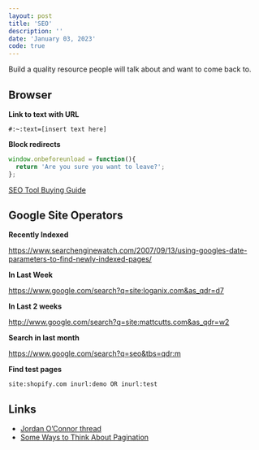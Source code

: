```yaml
---
layout: post
title: 'SEO'
description: ''
date: 'January 03, 2023'
code: true
---
```


Build a quality resource people will talk about and want to come back to.

## Browser

**Link to text with URL**

`#:~:text=[insert text here]`

**Block redirects**

```js
window.onbeforeunload = function(){
  return 'Are you sure you want to leave?';
};
```

[SEO Tool Buying Guide](/seo-tool-buying-guide/)

## Google Site Operators

**Recently Indexed**

https://www.searchenginewatch.com/2007/09/13/using-googles-date-parameters-to-find-newly-indexed-pages/

**In Last Week**

https://www.google.com/search?q=site:loganix.com&as_qdr=d7

**In Last 2 weeks**

http://www.google.com/search?q=site:mattcutts.com&as_qdr=w2

**Search in last month**

https://www.google.com/search?q=seo&tbs=qdr:m

**Find test pages**

`site:shopify.com inurl:demo OR inurl:test`

## Links

- [Jordan O’Connor thread](https://twitter.com/jdnoc/status/1590088146137780226?s=20)
- [Some Ways to Think About Pagination](https://ohgm.co.uk/some-ways-to-think-about-pagination/)
